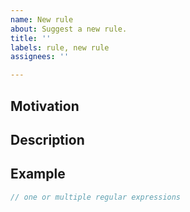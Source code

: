 ```yaml
---
name: New rule
about: Suggest a new rule.
title: ''
labels: rule, new rule
assignees: ''

---
```


## Motivation
<!-- A brief description of the motivation to add the new rule (e.g. the problems it detects/fixes). -->

## Description
<!-- A clear and concise description of the behavior of the new rule. -->

## Example
<!-- An example of how rule is supposed to work. -->

```js
// one or multiple regular expressions
```

<!-- The output of the rule. I.e. the error message(s) or the fixed regular expressions. -->
